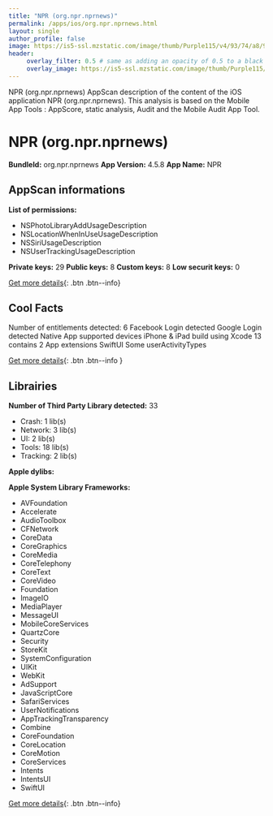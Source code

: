 ```yaml
---
title: "NPR (org.npr.nprnews)"
permalink: /apps/ios/org.npr.nprnews.html
layout: single
author_profile: false
image: https://is5-ssl.mzstatic.com/image/thumb/Purple115/v4/93/74/a8/9374a878-b702-d771-8599-5f5b4a968210/AppIcon-1x_U007emarketing-0-7-0-85-220.png/512x512bb.jpg
header: 
     overlay_filter: 0.5 # same as adding an opacity of 0.5 to a black background
     overlay_image: https://is5-ssl.mzstatic.com/image/thumb/Purple115/v4/93/74/a8/9374a878-b702-d771-8599-5f5b4a968210/AppIcon-1x_U007emarketing-0-7-0-85-220.png/512x512bb.jpg
---
```

NPR (org.npr.nprnews) AppScan description of the content of the iOS application NPR (org.npr.nprnews). This analysis is based on the Mobile App Tools : AppScore, static analysis, Audit and the Mobile Audit App Tool.

# NPR (org.npr.nprnews)

**BundleId:** org.npr.nprnews
**App Version:** 4.5.8
**App Name:** NPR


## AppScan informations 

**List of permissions:** 
- NSPhotoLibraryAddUsageDescription
- NSLocationWhenInUseUsageDescription
- NSSiriUsageDescription
- NSUserTrackingUsageDescription
  
  
**Private keys:** 29
**Public keys:** 8
**Custom keys:** 8
**Low securit keys:** 0
  
[Get more details](/pricing.html){: .btn .btn--info}

## Cool Facts

Number of entitlements detected: 6
Facebook Login detected
Google Login detected
Native App
supported devices iPhone & iPad
build using Xcode 13
contains 2 App extensions
SwiftUI
Some userActivityTypes
  
[Get more details](/pricing.html){: .btn .btn--info }

## Librairies 
**Number of Third Party Library detected:** 33
- Crash: 1 lib(s)
- Network: 3 lib(s)
- UI: 2 lib(s)
- Tools: 18 lib(s)
- Tracking: 2 lib(s)


**Apple dylibs:**


**Apple System Library Frameworks:**
- AVFoundation
- Accelerate
- AudioToolbox
- CFNetwork
- CoreData
- CoreGraphics
- CoreMedia
- CoreTelephony
- CoreText
- CoreVideo
- Foundation
- ImageIO
- MediaPlayer
- MessageUI
- MobileCoreServices
- QuartzCore
- Security
- StoreKit
- SystemConfiguration
- UIKit
- WebKit
- AdSupport
- JavaScriptCore
- SafariServices
- UserNotifications
- AppTrackingTransparency
- Combine
- CoreFoundation
- CoreLocation
- CoreMotion
- CoreServices
- Intents
- IntentsUI
- SwiftUI


  
[Get more details](/pricing.html){: .btn .btn--info}


